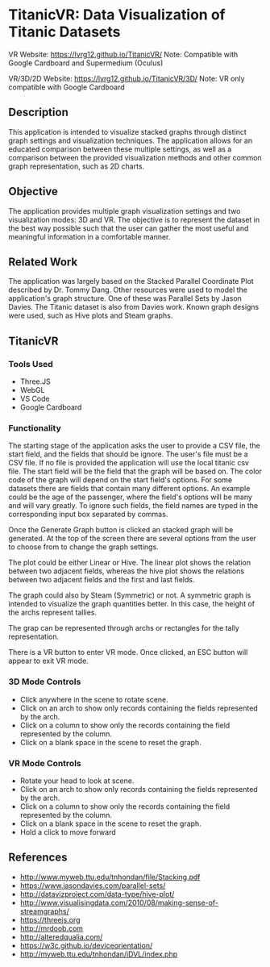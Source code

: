 # TitanicVR: Data Visualization of Titanic Datasets
VR Website: https://lvrg12.github.io/TitanicVR/
Note: Compatible with Google Cardboard and Supermedium (Oculus)

VR/3D/2D Website: https://lvrg12.github.io/TitanicVR/3D/
Note: VR only compatible with Google Cardboard

## Description

This application is intended to visualize stacked graphs through distinct graph settings and visualization techniques. The application allows for an educated comparison between these multiple settings, as well as a comparison between the provided visualization methods and other common graph representation, such as 2D charts.

## Objective

The application provides multiple graph visualization settings and two visualization modes: 3D and VR. The objective is to represent the dataset in the best way possible such that the user can gather the most useful and meaningful information in a comfortable manner.

## Related Work

The application was largely based on the Stacked Parallel Coordinate Plot described by Dr. Tommy Dang. Other resources were used to model the application's graph structure. One of these was Parallel Sets by Jason Davies. The Titanic dataset is also from Davies work. Known graph designs were used, such as Hive plots and Steam graphs.

## TitanicVR

### Tools Used
- Three.JS
- WebGL
- VS Code
- Google Cardboard

### Functionality

The starting stage of the application asks the user to provide a CSV file, the start field, and the fields that should be ignore. The user's file must be a CSV file. If no file is provided the application will use the local titanic csv file. The start field will be the field that the graph will be based on. The color code of the graph will depend on the start field's options. For some datasets there are fields that contain many different options. An example could be the age of the passenger, where the field's options will be many and will vary greatly. To ignore such fields, the field names are typed in the corresponding input box separated by commas.

Once the Generate Graph button is clicked an stacked graph will be generated. At the top of the screen there are several options from the user to choose from to change the graph settings.

The plot could be either Linear or Hive. The linear plot shows the relation between two adjacent fields, whereas the hive plot shows the relations between two adjacent fields and the first and last fields.

The graph could also by Steam (Symmetric) or not. A symmetric graph is intended to visualize the graph quantities better. In this case, the height of the archs represent tallies.

The grap can be represented through archs or rectangles for the tally representation.

There is a VR button to enter VR mode. Once clicked, an ESC button will appear to exit VR mode.

### 3D Mode Controls
- Click anywhere in the scene to rotate scene.
- Click on an arch to show only records containing the fields represented by the arch.
- Click on a column to show only the records containing the field represented by the column.
- Click on a blank space in the scene to reset the graph.

### VR Mode Controls
- Rotate your head to look at scene.
- Click on an arch to show only records containing the fields represented by the arch.
- Click on a column to show only the records containing the field represented by the column.
- Click on a blank space in the scene to reset the graph.
- Hold a click to move forward

## References
- http://www.myweb.ttu.edu/tnhondan/file/Stacking.pdf
- https://www.jasondavies.com/parallel-sets/
- http://datavizproject.com/data-type/hive-plot/
- http://www.visualisingdata.com/2010/08/making-sense-of-streamgraphs/
- https://threejs.org
- http://mrdoob.com
- http://alteredqualia.com/
- https://w3c.github.io/deviceorientation/
- http://myweb.ttu.edu/tnhondan/iDVL/index.php